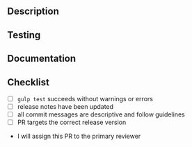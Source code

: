 ## Description
<!-- Link to an issue (use #nnn for easy linking) or include a description -->

## Testing
<!-- Have you added unit tests for this code?  If not explain why. -->

## Documentation
<!-- Which areas of documentation have been changed: jsdoc, tutorials, samples, wiki -->

## Checklist
<!-- Quick checklist for items that are easy to miss -->

- [ ] `gulp test` succeeds without warnings or errors
- [ ] release notes have been updated
- [ ] all commit messages are descriptive and follow guidelines
- [ ] PR targets the correct release version
- I will assign this PR to the primary reviewer
